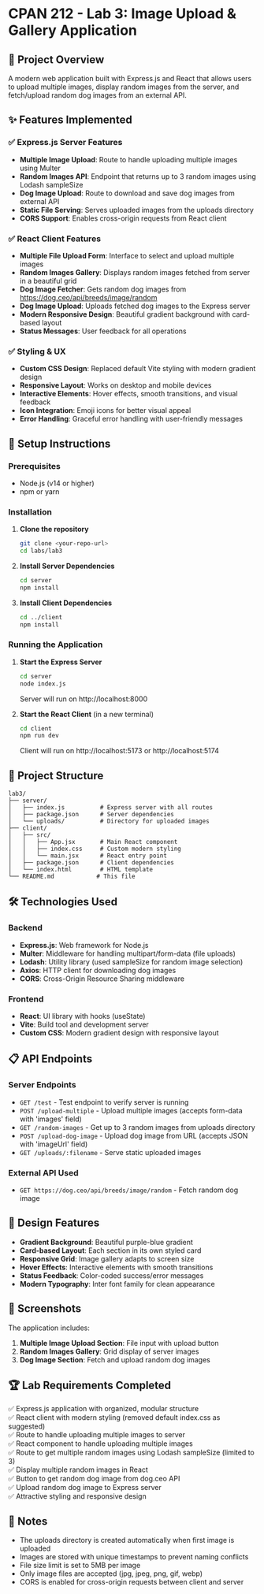 # CPAN 212 - Lab 3: Image Upload & Gallery Application

## 🎯 Project Overview
A modern web application built with Express.js and React that allows users to upload multiple images, display random images from the server, and fetch/upload random dog images from an external API.

## ✨ Features Implemented

### ✅ Express.js Server Features
- **Multiple Image Upload**: Route to handle uploading multiple images using Multer
- **Random Images API**: Endpoint that returns up to 3 random images using Lodash sampleSize
- **Dog Image Upload**: Route to download and save dog images from external API
- **Static File Serving**: Serves uploaded images from the uploads directory
- **CORS Support**: Enables cross-origin requests from React client

### ✅ React Client Features
- **Multiple File Upload Form**: Interface to select and upload multiple images
- **Random Images Gallery**: Displays random images fetched from server in a beautiful grid
- **Dog Image Fetcher**: Gets random dog images from https://dog.ceo/api/breeds/image/random
- **Dog Image Upload**: Uploads fetched dog images to the Express server
- **Modern Responsive Design**: Beautiful gradient background with card-based layout
- **Status Messages**: User feedback for all operations

### ✅ Styling & UX
- **Custom CSS Design**: Replaced default Vite styling with modern gradient design
- **Responsive Layout**: Works on desktop and mobile devices
- **Interactive Elements**: Hover effects, smooth transitions, and visual feedback
- **Icon Integration**: Emoji icons for better visual appeal
- **Error Handling**: Graceful error handling with user-friendly messages

## 🚀 Setup Instructions

### Prerequisites
- Node.js (v14 or higher)
- npm or yarn

### Installation

1. **Clone the repository**
   ```bash
   git clone <your-repo-url>
   cd labs/lab3
   ```

2. **Install Server Dependencies**
   ```bash
   cd server
   npm install
   ```

3. **Install Client Dependencies**
   ```bash
   cd ../client
   npm install
   ```

### Running the Application

1. **Start the Express Server**
   ```bash
   cd server
   node index.js
   ```
   Server will run on http://localhost:8000

2. **Start the React Client** (in a new terminal)
   ```bash
   cd client
   npm run dev
   ```
   Client will run on http://localhost:5173 or http://localhost:5174

## 📁 Project Structure

```
lab3/
├── server/
│   ├── index.js          # Express server with all routes
│   ├── package.json      # Server dependencies
│   └── uploads/          # Directory for uploaded images
├── client/
│   ├── src/
│   │   ├── App.jsx       # Main React component
│   │   ├── index.css     # Custom modern styling
│   │   └── main.jsx      # React entry point
│   ├── package.json      # Client dependencies
│   └── index.html        # HTML template
└── README.md            # This file
```

## 🛠 Technologies Used

### Backend
- **Express.js**: Web framework for Node.js
- **Multer**: Middleware for handling multipart/form-data (file uploads)
- **Lodash**: Utility library (used sampleSize for random image selection)
- **Axios**: HTTP client for downloading dog images
- **CORS**: Cross-Origin Resource Sharing middleware

### Frontend
- **React**: UI library with hooks (useState)
- **Vite**: Build tool and development server
- **Custom CSS**: Modern gradient design with responsive layout

## 📋 API Endpoints

### Server Endpoints
- `GET /test` - Test endpoint to verify server is running
- `POST /upload-multiple` - Upload multiple images (accepts form-data with 'images' field)
- `GET /random-images` - Get up to 3 random images from uploads directory
- `POST /upload-dog-image` - Upload dog image from URL (accepts JSON with 'imageUrl' field)
- `GET /uploads/:filename` - Serve static uploaded images

### External API Used
- `GET https://dog.ceo/api/breeds/image/random` - Fetch random dog image

## 🎨 Design Features

- **Gradient Background**: Beautiful purple-blue gradient
- **Card-based Layout**: Each section in its own styled card
- **Responsive Grid**: Image gallery adapts to screen size
- **Hover Effects**: Interactive elements with smooth transitions
- **Status Feedback**: Color-coded success/error messages
- **Modern Typography**: Inter font family for clean appearance

## 📸 Screenshots

The application includes:
1. **Multiple Image Upload Section**: File input with upload button
2. **Random Images Gallery**: Grid display of server images
3. **Dog Image Section**: Fetch and upload random dog images

## 🏆 Lab Requirements Completed

✅ Express.js application with organized, modular structure  
✅ React client with modern styling (removed default index.css as suggested)  
✅ Route to handle uploading multiple images to server  
✅ React component to handle uploading multiple images  
✅ Route to get multiple random images using Lodash sampleSize (limited to 3)  
✅ Display multiple random images in React  
✅ Button to get random dog image from dog.ceo API  
✅ Upload random dog image to Express server  
✅ Attractive styling and responsive design  

## 📝 Notes

- The uploads directory is created automatically when first image is uploaded
- Images are stored with unique timestamps to prevent naming conflicts
- File size limit is set to 5MB per image
- Only image files are accepted (jpg, jpeg, png, gif, webp)
- CORS is enabled for cross-origin requests between client and server
